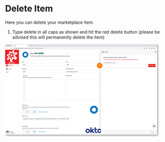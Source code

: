 # Delete Item

Here you can delete your marketplace item.

1. Type delete in all caps as shown and hit the red delete button (please be advised this will permanently delete the item)
	
<a href="../../../images/marketplace-delete-item-lg.jpg" target="_blank"><img src="../../../images/marketplace-delete-item.jpg" style="margin: auto; display: block"></a>
